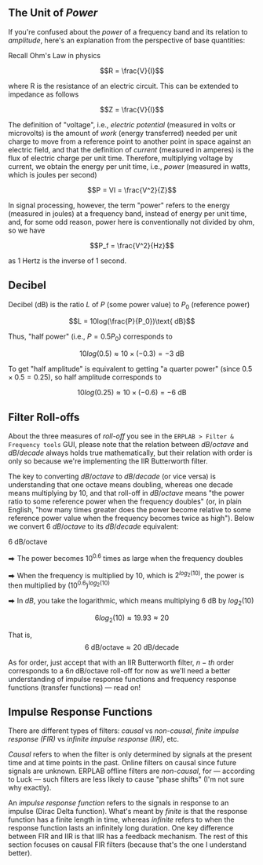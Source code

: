 ## The Unit of _Power_ 
If you're confused about the _power_ of a frequency band and its relation to _amplitude_, here's an explanation from the perspective of base quantities:

Recall Ohm's Law in physics

$$R = \frac{V}{I}$$

where R is the resistance of an electric circuit. This can be extended to impedance as follows

$$Z = \frac{V}{I}$$

The definition of "voltage", i.e., _electric potential_ (measured in volts or microvolts) is the amount of _work_ (energy transferred) needed per unit charge to move from a reference point to another point in space against an electric field, and that the definition of _current_ (measured in amperes) is the flux of electric charge per unit time. Therefore, multiplying voltage by current, we obtain the energy per unit time, i.e., _power_ (measured in watts, which is joules per second)

$$P = VI = \frac{V^2}{Z}$$

In signal processing, however, the term "power" refers to the energy (measured in joules) at a frequency band, instead of energy per unit time, and, for some odd reason, power here is conventionally not divided by ohm, so we have

$$P_f = \frac{V^2}{Hz}$$

as $1$ Hertz is the inverse of $1$ second.

## Decibel
Decibel (dB) is the ratio $L$ of $P$ (some power value) to $P_0$ (reference power)

$$L = 10log(\frac{P}{P_0})\text{ dB}$$

Thus, "half power" (i.e., $P = 0.5P_0$) corresponds to

$$10log(0.5) ≈ 10 × (-0.3) = -3\text{ dB}$$

To get "half amplitude" is equivalent to getting "a quarter power" (since $0.5 × 0.5 = 0.25$), so half amplitude corresponds to

$$10log(0.25) ≈ 10×(-0.6) = -6\text{ dB}$$

## Filter Roll-offs
About the three measures of _roll-off_ you see in the `ERPLAB > Filter & Frequency tools` GUI, please note that the relation between $dB/octave$ and $dB/decade$ always holds true mathematically, but their relation with order is only so because we're implementing the IIR Butterworth filter.

The key to converting $dB/octave$ to $dB/decade$ (or vice versa) is understanding that one octave means doubling, whereas one decade means multiplying by $10$, and that roll-off in $dB/octave$ means "the power ratio to some reference power when the frequency doubles" (or, in plain English, "how many times greater does the power become relative to some reference power value when the frequency becomes twice as high"). Below we convert $6\text{ }dB/octave$ to its $dB/decade$ equivalent:

$6\text{ dB/octave}$

⮕ The power becomes $10^{0.6}$ times as large when the frequency doubles

⮕ When the frequency is multiplied by $10$, which is $2^{log_{2}\left(10\right)}$, the power is then multiplied by $(10^{0.6})^{log_{2}\left(10\right)}$

⮕ In $dB$, you take the logarithmic, which means multiplying $6\text{ dB}$ by $log_{2}(10)$

$$6log_{2}\left(10\right) ≈ 19.93 ≈ 20$$

That is, 
$$6\text{ dB/octave} ≈ 20\text{ dB/decade}$$

As for order, just accept that with an IIR Butterworth filter, $n-th$ order corresponds to a $6n\text{ dB/octave}$ roll-off for now as we'll need a better understanding of impulse response functions and frequency response functions (transfer functions) — read on!

## Impulse Response Functions
There are different types of filters: _causal_ vs _non-causal_, _finite impulse response (FIR)_ vs _infinite impulse response (IIR)_, etc.

_Causal_ refers to when the filter is only determined by signals at the present time and at time points in the past. Online filters on causal since future signals are unknown. ERPLAB offline filters are _non-causal_, for — according to Luck — such filters are less likely to cause "phase shifts" (I'm not sure why exactly).

An _impulse response function_ refers to the signals in response to an impulse (Dirac Delta function). What's meant by _finite_ is that the response function has a finite length in time, whereas _infinite_ refers to when the response function lasts an infinitely long duration. One key difference between FIR and IIR is that IIR has a feedback mechanism. The rest of this section focuses on causal FIR filters (because that's the one I understand better).


